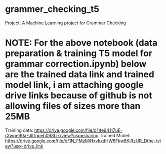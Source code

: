 # grammer_checking_t5
Project: A Machine Learning project for Grammar Checking

# NOTE: For the above notebook (data preparation & training T5 model for grammar correction.ipynb) below are the trained data link and trained model link, i am attaching google drive links because of github is not allowing files of sizes more than 25MB
Training data: https://drive.google.com/file/d/1te94117uE-rXwpe60aFJlGqpeb0R8Lik/view?usp=sharing
Trained Model: https://drive.google.com/file/d/1N_FMzMiHxvkxdHW6Fkw8KiRzUR_Dfhe-/view?usp=drive_link
